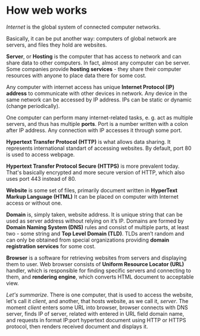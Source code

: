 # How web works
*Internet* is the global system of connected computer networks.

Basically, it can be put another way: computers of global network are
servers, and files they hold are websites.

**Server**, or **Hosting** is the computer that has access to network and can share data to other
computers. In fact, almost any computer can be server. Some companies provide **hosting services** -
they share their computer resources with anyone to place data there for some cost.

Any computer with internet access has unique
**Internet Protocol (IP) address** to communicate with other devices in
network. Any device in the same network can be accessed by IP address. IPs
can be static or dynamic (change periodically).

One computer can perform many internet-related tasks, e. g. act as
multiple servers, and thus has multiple **ports**. Port is a number
written with a colon after IP address. Any connection with IP accesses it
through some port.

**Hypertext Transfer Protocol (HTTP)** is what allows data sharing. It
represents international standart of accessing websites. By default, port
80 is used to access webpage.

**Hypertext Transfer Protocol Secure (HTTPS)** is more prevalent today.
That's basically encrypted and more secure version of HTTP, which also
uses port 443 instead of 80.

**Website** is some set of files, primarily document written in
**HyperText Markup Language (HTML)** It can be placed on computer with
Internet access or without one.

**Domain** is, simply taken, website address. It is unique string that
can be used as server address without relying on it’s IP. Domains are
formed by **Domain Naming System (DNS)** rules and consist of multiple
parts, at least two - some string and **Top Level Domain (TLD)**. TLDs
aren’t random and can only be obtained from special organizations
providing **domain registration services** for some cost.

**Browser** is a software for retrieving websites from servers and
displaying them to user. Web browser consists of
**Uniform Resource Locator (URL)** handler, which is responsible for
finding specific servers and connecting to them, and
**rendering engine**, which converts HTML document to acceptable view.

*Let's summarize*. There is one computer, that is used to access the
website, let's call it *client*, and another, that hosts website, as
we call it, *server*. The moment *client* enters some URL into
browser, browser connects with DNS server, finds IP of server, related
with entered in URL field domain name, and requests in format IP:port
hypertext document using HTTP or HTTPS protocol, then renders received
document and displays it.

